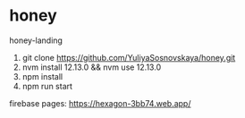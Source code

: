 # honey
honey-landing

1. git clone https://github.com/YuliyaSosnovskaya/honey.git
2. nvm install 12.13.0 && nvm use 12.13.0
3. npm install
4. npm run start

firebase pages: https://hexagon-3bb74.web.app/
